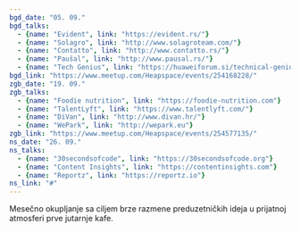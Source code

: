 ```yaml
---
bgd_date: "05. 09."
bgd_talks:
  - {name: "Evident", link: "https://evident.rs/"}
  - {name: "Solagro", link: "http://www.solagroteam.com/"}
  - {name: "Contatto", link: "http://www.contatto.rs/"}
  - {name: "Paušal", link: "http://www.pausal.rs/"}
  - {name: "Tech Genius", link: "https://huaweiforum.si/technical-genius"}
bgd_link: "https://www.meetup.com/Heapspace/events/254168228/"
zgb_date: "19. 09."
zgb_talks:
  - {name: "Foodie nutrition", link: "https://foodie-nutrition.com"}
  - {name: "TalentLyft", link: "https://www.talentlyft.com/"}
  - {name: "DiVan", link: "http://www.divan.hr/"}
  - {name: "WePark", link: "http://wepark.eu"}
zgb_link: "https://www.meetup.com/Heapspace/events/254577135/"
ns_date: "26. 09."
ns_talks:
  - {name: "30secondsofcode", link: "https://30secondsofcode.org"}
  - {name: "Content Insights", link: "https://contentinsights.com"}
  - {name: "Reportz", link: "https://reportz.io"}
ns_link: "#"
---
```


Mesečno okupljanje sa ciljem brze razmene preduzetničkih ideja u prijatnoj atmosferi prve jutarnje kafe.